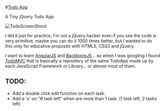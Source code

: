 #[Todo App](http://juanolvera.com/todoapp/ "Todo App")

A Tiny jQuery Todo App

![TodoScreenShoot](https://github.com/thinkxl/TodoApp-/blob/master/img/todo.jpg?raw=true)

I did it just for practice, I'm not a jQuery hacker even if you see the code is very primitive, maybe you can do it 1000 times better, but I wanted to do this only for educative proposits with HTML5, CSS3 and jQuery.

I want to learn [AngularJS](http://angularjs.org/) and [BackboneJS](http://backbonejs.org/)... so when I was googling I found [TodoMVC](http://addyosmani.github.com/todomvc/) that is basically a repository of the same TodoApp made up by each JavaScript Framework or Library... or almost most of them.

## TODO: ##
- Add a double click edit function on each task.
- Add a 's' on "# task left" when are more than 1 task. (1 task left, 2 tasks left)
